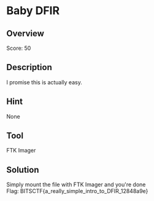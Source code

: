 # Baby DFIR #
 
## Overview ##
 
Score: 50
 
## Description ##
 
I promise this is actually easy.

## Hint ##
None

## Tool ##
FTK Imager
 
## Solution ##
Simply mount the file with FTK Imager and you're done  
Flag: BITSCTF{a_really_simple_intro_to_DFIR_12848a9e}
